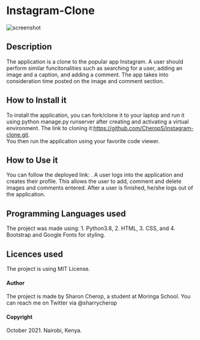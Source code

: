 # Instagram-Clone
![screenshot](insta/static/screenshot)

## Description
The application is a clone to the popular app Instagram. A user should perform similar funcitonalities such as searching for a user, adding an image and a caption, and adding a comment. The app takes into consideration time posted on the image and comment section.  

## How to Install it
To install the application, you can fork/clone it to your laptop and run it using python manage.py runserver after creating and activating a virtual environment. The link to cloning it:https://github.com/CheropS/instagram-clone.git.  
You then run the application using your favorite code viewer. 

## How to Use it
You can follow the deployed link: . 
A user logs into the application and creates their profile. This allows the user to add, comment and delete images and comments entered. After a user is finished, he/she logs out of the application. 

## Programming Languages used
The project was made using:
        1. Python3.8,
        2. HTML,
        3. CSS, and 
        4. Bootstrap and Google Fonts for styling. 

## Licences used
The project is using MIT License. 

#### Author
The project is made by Sharon Cherop, a student at Moringa School. 
You can reach me on Twitter via @sharrycherop

#### Copyright
October 2021. Nairobi, Kenya. 
